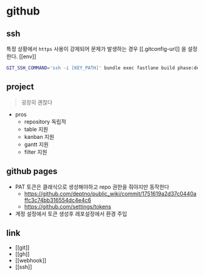 # github

## ssh
특정 상황에서 `https` 사용이 강제되어 문제가 발생하는 경우 [[.gitconfig-url]] 을 설정한다.
[[env]]
```sh
GIT_SSH_COMMAND='ssh -i [KEY_PATH]' bundle exec fastlane build phase:dev
```

## project
> 굉장히 괜찮다

- pros
  - repository 독립적
  - table 지원
  - kanban 지원
  - gantt 지원
  - filter 지원

## github pages
- PAT 토큰은 클래식으로 생성해야하고 repo 권한을 줘야지만 동작한다
  + https://github.com/deptno/public_wiki/commit/1751619a2d37c0440affc3c74bb316554dc4e4c6
  + https://github.com/settings/tokens
- 계정 설정에서 토큰 생성후 레포설정에서 환경 주입

## link
- [[git]]
- [[gh]]
- [[webhook]]
- [[ssh]]
